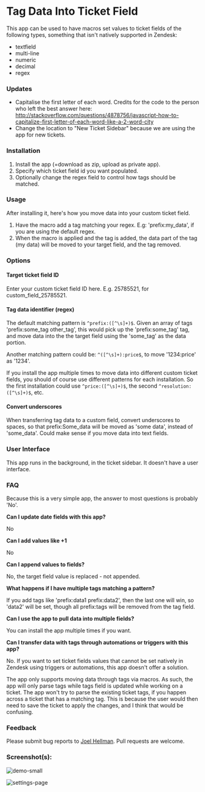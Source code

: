 # Tag Data Into Ticket Field

This app can be used to have macros set values to ticket fields of the following types, something that isn't natively supported in Zendesk:

* textfield
* multi-line
* numeric
* decimal
* regex

###  Updates

* Capitalise the first letter of each word. Credits for the code to the person who left the best answer here: http://stackoverflow.com/questions/4878756/javascript-how-to-capitalize-first-letter-of-each-word-like-a-2-word-city
* Change the location to "New Ticket Sidebar" because we are using the app for new tickets.

### Installation

1. Install the app (=download as zip, upload as private app).
2. Specify which ticket field id you want populated.
3. Optionally change the regex field to control how tags should be matched. 

### Usage 

After installing it, here's how you move data into your custom ticket field. 

1. Have the macro add a tag matching your regex. E.g: 'prefix:my_data', if you are using the default regex. 
2. When the macro is applied and the tag is added, the data part of the tag (my data) will be moved to your target field, and the tag removed. 

### Options

#### Target ticket field ID

Enter your custom ticket field ID here. E.g. 25785521, for custom_field_25785521.  

#### Tag data identifier (regex)

The default matching pattern is `^prefix:([^\s]+)$`. Given an array of tags 'prefix:some_tag other_tag', this would pick up the 'prefix:some_tag' tag, and move data into the the target field using the 'some_tag' as the data portion. 

Another matching pattern could be: `^([^\s]+):price$`, to move '1234:price' as '1234'.

If you install the app multiple times to move data into different custom ticket fields, you should of course use different patterns for each installation. So the first installation could use `^price:([^\s]+)$`, the second `^resolution:([^\s]+)$`, etc.

#### Convert underscores

When transferring tag data to a custom field, convert underscores to spaces, so that prefix:Some_data will be moved as 'some data', instead of 'some_data'. Could make sense if you move data into text fields.

### User Interface

This app runs in the background, in the ticket sidebar. It doesn't have a user interface.

### FAQ

Because this is a very simple app, the answer to most questions is probably 'No'.  

**Can I update date fields with this app?**

No
 
**Can I add values like +1**

No

**Can I append values to fields?**

No, the target field value is replaced - not appended. 

**What happens if I have multiple tags matching a pattern?**

If you add tags like 'prefix:data1 prefix:data2', then the last one will win, so 'data2' will be set, though all prefix:tags will be removed from the tag field.   

**Can I use the app to pull data into multiple fields?**

You can install the app multiple times if you want.

**Can I transfer data with tags through automations or triggers with this app?**

No. If you want to set ticket fields values that cannot be set natively in Zendesk using triggers or automations, this app doesn't offer a solution.

The app only supports moving data through tags via macros. As such, the app will only parse tags while tags field is updated while working on a ticket. The app won't try to parse the existing ticket tags, if you happen across a ticket that has a matching tag. This is because the user would then need to save the ticket to apply the changes, and I think that would be confusing. 

### Feedback

Please submit bug reports to [Joel Hellman](mailto:Joel.Hellman@tre.se). Pull requests are welcome.

### Screenshot(s):

![demo-small](https://cloud.githubusercontent.com/assets/3614135/11647391/b4987eb6-9d67-11e5-8e3d-c3a72584c8ad.gif)

![settings-page](https://cloud.githubusercontent.com/assets/3614135/11646296/e482ce84-9d5c-11e5-833e-907e36283328.png)

